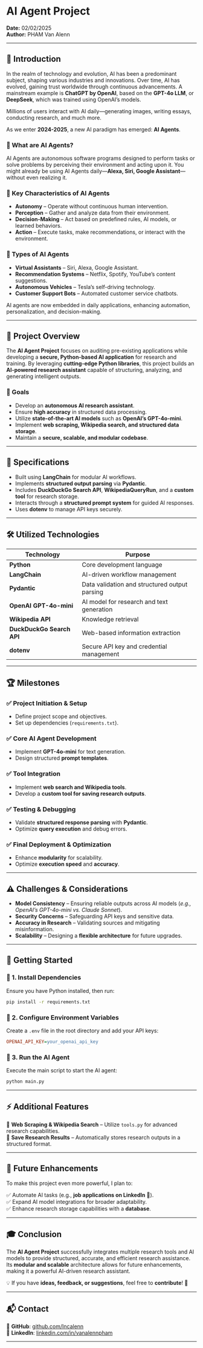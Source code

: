 # AI Agent Project  
**Date:** 02/02/2025  
**Author:** PHAM Van Alenn  

---

## 📌 Introduction  

In the realm of technology and evolution, AI has been a predominant subject, shaping various industries and innovations. Over time, AI has evolved, gaining trust worldwide through continuous advancements. A mainstream example is **ChatGPT by OpenAI**, based on the **GPT-4o LLM**, or **DeepSeek**, which was trained using OpenAI’s models.  

Millions of users interact with AI daily—generating images, writing essays, conducting research, and much more.  

As we enter **2024-2025**, a new AI paradigm has emerged: **AI Agents**.  

### 🔹 What are AI Agents?  

AI Agents are autonomous software programs designed to perform tasks or solve problems by perceiving their environment and acting upon it. You might already be using AI Agents daily—**Alexa, Siri, Google Assistant**—without even realizing it.  

### 🔹 Key Characteristics of AI Agents  

- **Autonomy** – Operate without continuous human intervention.  
- **Perception** – Gather and analyze data from their environment.  
- **Decision-Making** – Act based on predefined rules, AI models, or learned behaviors.  
- **Action** – Execute tasks, make recommendations, or interact with the environment.  

### 🔹 Types of AI Agents  

- **Virtual Assistants** – Siri, Alexa, Google Assistant.  
- **Recommendation Systems** – Netflix, Spotify, YouTube’s content suggestions.  
- **Autonomous Vehicles** – Tesla’s self-driving technology.  
- **Customer Support Bots** – Automated customer service chatbots.  

AI agents are now embedded in daily applications, enhancing automation, personalization, and decision-making.  

---

## 🎯 Project Overview  

The **AI Agent Project** focuses on auditing pre-existing applications while developing a **secure, Python-based AI application** for research and training. By leveraging **cutting-edge Python libraries**, this project builds an **AI-powered research assistant** capable of structuring, analyzing, and generating intelligent outputs.  

### 🔹 Goals  

- Develop an **autonomous AI research assistant**.  
- Ensure **high accuracy** in structured data processing.  
- Utilize **state-of-the-art AI models** such as **OpenAI’s GPT-4o-mini**.  
- Implement **web scraping, Wikipedia search, and structured data storage**.  
- Maintain a **secure, scalable, and modular codebase**.  

---

## 📜 Specifications  

- Built using **LangChain** for modular AI workflows.  
- Implements **structured output parsing** via **Pydantic**.  
- Includes **DuckDuckGo Search API**, **WikipediaQueryRun**, and a **custom tool** for research storage.  
- Interacts through a **structured prompt system** for guided AI responses.  
- Uses **dotenv** to manage API keys securely.  

---

## 🛠️ Utilized Technologies  

| Technology       | Purpose |
|-----------------|---------|
| **Python**      | Core development language |
| **LangChain**   | AI-driven workflow management |
| **Pydantic**    | Data validation and structured output parsing |
| **OpenAI GPT-4o-mini** | AI model for research and text generation |
| **Wikipedia API** | Knowledge retrieval |
| **DuckDuckGo Search API** | Web-based information extraction |
| **dotenv** | Secure API key and credential management |

---

## 🏆 Milestones  

### ✅ **Project Initiation & Setup**  
- Define project scope and objectives.  
- Set up dependencies (`requirements.txt`).  

### ✅ **Core AI Agent Development**  
- Implement **GPT-4o-mini** for text generation.  
- Design structured **prompt templates**.  

### ✅ **Tool Integration**  
- Implement **web search and Wikipedia tools**.  
- Develop a **custom tool for saving research outputs**.  

### ✅ **Testing & Debugging**  
- Validate **structured response parsing** with **Pydantic**.  
- Optimize **query execution** and debug errors.  

### ✅ **Final Deployment & Optimization**  
- Enhance **modularity** for scalability.  
- Optimize **execution speed** and **accuracy**.  

---

## ⚠️ Challenges & Considerations  

- **Model Consistency** – Ensuring reliable outputs across AI models (*e.g., OpenAI’s GPT-4o-mini vs. Claude Sonnet*).  
- **Security Concerns** – Safeguarding API keys and sensitive data.  
- **Accuracy in Research** – Validating sources and mitigating misinformation.  
- **Scalability** – Designing a **flexible architecture** for future upgrades.  

---

## 🚀 Getting Started  

### 🔹 1. Install Dependencies  
Ensure you have Python installed, then run:  

```bash
pip install -r requirements.txt
```

### 🔹 2. Configure Environment Variables  
Create a `.env` file in the root directory and add your API keys:  

```ini
OPENAI_API_KEY=your_openai_api_key
```

### 🔹 3. Run the AI Agent  
Execute the main script to start the AI agent:  

```bash
python main.py
```

---

## ⚡ Additional Features  
🔹 **Web Scraping & Wikipedia Search** – Utilize `tools.py` for advanced research capabilities.  
🔹 **Save Research Results** – Automatically stores research outputs in a structured format.  

---

## 🔮 Future Enhancements  
To make this project even more powerful, I plan to:  

✅ Automate AI tasks (e.g., **job applications on LinkedIn** 🤯).  
✅ Expand AI model integrations for broader adaptability.  
✅ Enhance research storage capabilities with a **database**.  

---

## 🎓 Conclusion  
The **AI Agent Project** successfully integrates multiple research tools and AI models to provide structured, accurate, and efficient research assistance. Its **modular and scalable** architecture allows for future enhancements, making it a powerful AI-driven research assistant.  

💡 If you have **ideas, feedback, or suggestions**, feel free to **contribute**! 🚀  

---

## 📬 Contact  
🔹 **GitHub**: [github.com/Incalenn](https://github.com/Incalenn)  
🔹 **LinkedIn**: [linkedin.com/in/vanalennpham](https://www.linkedin.com/in/vanalennpham/)  

---
